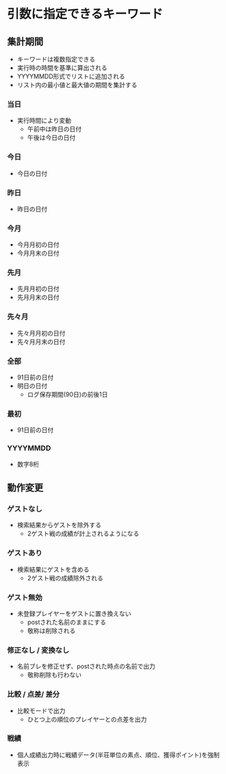 # 引数に指定できるキーワード

## 集計期間
- キーワードは複数指定できる
- 実行時の時間を基準に算出される
- YYYYMMDD形式でリストに追加される
- リスト内の最小値と最大値の期間を集計する

### 当日
- 実行時間により変動
  - 午前中は昨日の日付
  - 午後は今日の日付
### 今日
- 今日の日付
### 昨日
- 昨日の日付
### 今月
- 今月月初の日付
- 今月月末の日付
### 先月
- 先月月初の日付
- 先月月末の日付
### 先々月
- 先々月月初の日付
- 先々月月末の日付
### 全部
- 91日前の日付
- 明日の日付
  - ログ保存期間(90日)の前後1日
### 最初
- 91日前の日付
### YYYYMMDD
- 数字8桁

## 動作変更
### ゲストなし
- 検索結果からゲストを除外する
  - 2ゲスト戦の成績が計上されるようになる
### ゲストあり
- 検索結果にゲストを含める
  - 2ゲスト戦の成績除外される
### ゲスト無効
- 未登録プレイヤーをゲストに置き換えない
  - postされた名前のままにする
  - 敬称は削除される
### 修正なし / 変換なし
- 名前ブレを修正せず、postされた時点の名前で出力
  - 敬称削除も行わない
### 比較 / 点差/ 差分
- 比較モードで出力
  - ひとつ上の順位のプレイヤーとの点差を出力
### 戦績
- 個人成績出力時に戦績データ(半荘単位の素点、順位、獲得ポイント)を強制表示
